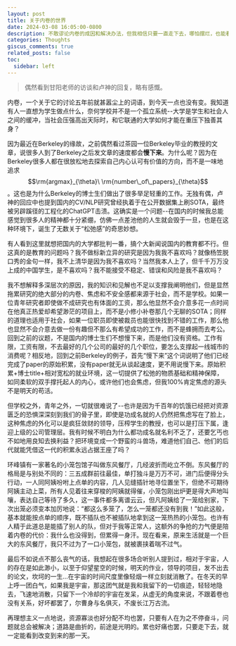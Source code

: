 ```yaml
---
layout: post
title: 关于内卷的世界
date: 2024-03-08 16:05:00-0800
description: 不敢谬论内卷的成因和解决办法，但我相信只要一直走下去，哪怕摆烂，也能看到变好的那一天。
categories: Thoughts
giscus_comments: true
related_posts: false
toc:
  sidebar: left
---
```


>偶然看到甘阳老师的访谈和卢神的回复，略有感慨。

内卷，一个关于它的讨论五年前就甚嚣尘上的词语，到今天一点也没有变。我知道有人一直想为学生做点什么，奈何学校并不是一个孤立系统--大学是学生和社会人之间的缓冲，当社会压强高出天际时，和它联通的大学如何才能在重压下独善其身？

因为最近在Berkeley的缘故，之前偶然看过茶园一位Berkeley毕业的教授的文章，说很多人到了Berkeley之后发文章的速度都会**慢下来**。为什么呢？因为在Berkeley很多人都在很放松地去探索自己内心认可有价值的方向，而不是一味地追求$$\rm{argmax}_{\theta}\ \rm{number\_of\_papers}_{\theta}$$。这也是为什么Berkeley的博士生们做出了很多举足轻重的工作。无独有偶，卢神的回应中也提到国内的CV/NLP研究曾经执着于在公开数据集上刷SOTA，最终被另辟蹊径的工程化的ChatGPT击溃。这确实是一个问题--在国内的时候我总能感觉到很多人的精神都十分紧绷，仿佛一点差池他的人生就会毁于一旦，也是在这种环境下，诞生了无数关于“松弛感”的奇思妙想。

有人看到这里就想把国内的大学都批判一番，搞个大新闻说国内的教育都不行。但这真的是教育的问题吗？我不做标新立异的研究是因为我我不喜欢吗？就像杨笠脱口秀的金句一样，我不上清华是因为我不喜欢吗？当然我本人上了，但千千万万没上成的中国学生，是不喜欢吗？我不能接受不稳定、错误和风险是我不喜欢吗？

我不想解释多深层次的原因，我的知识和见解也不足以支撑我阐明他们，但是显然拖累研究的绝大部分的内卷、焦虑和不安全感都来源于社会，而不是学校。如果一位青年研究者即使做不成研究也有体面的工资，那么他显然不会介意多花一点时间在他真正热爱却希望渺茫的项目上，而不是小修小补卷那几个无聊的SOTA；同样的道理也适用于社会，如果一位职员即使被裁员也能很快找到不错的工作，那么他也显然不会介意去做一份有趣但不那么有希望成功的工作，而不是蜂拥而去考公。回到之前的议题，不是国内的博士生们不想慢下来，而是他们没有资格。工作有限，工资有限，不去最好的几个公司的最好的几个职位，要怎么支撑起一线城市的消费呢？相反地，回到之前Berkeley的例子，首先“慢下来”这个词说明了他们已经完成了paper的原始积累，没有paper就无从谈起速度，更不用说慢下来。原始积累+博士title+相对宽松的就业环境，这一切提供了松弛的物质基础和精神保障，如同柔软的双手撑托起人的内心，或许他们也会焦虑，但我100%肯定焦虑的源头不是明天的苟活。

但学校之外，青年之外，一切就很难说了--也许是因为千百年的饥饿已经把对资源匮乏的恐惧深深刻到我们的骨子里，即使是功成名就的人仍然把焦虑写在了脸上，这种焦虑的外化可以是疯狂敛财的领导，压榨学生的教授，也可以是打压下属，逢迎上级的公司管理层。我有时候不明白为什么都功成名就名利不乏了，还要乞丐也不如地用良知去换利益？把环境变成一个野蛮的斗兽场，难道他们自己、他们的后代就能凭借这一代的积累永远占据王座了吗？

环峰镇有一家著名的小笼包馆子叫做东风餐厅，几经波折而屹立不倒。东风餐厅的格局是与别处不同的：三五成群前往最佳，单打独斗是万万不可，进门后便得分头行动，一人同阿姨吩咐上点单的内容，几人见缝插针地寻位置坐下，但绝不可期待阿姨主动上菜，所有人见着往来穿梭的阿姨就得催，小笼包刚出炉更是得大声地叫嚷，表达自己等待了多久，这一事件都多离谱云云，但凡阿姨给了一笼给别家，下次出笼必须变本加厉地说：“都这么多笼了，怎么一笼都还没有到我！”如此这般，基本就能按点单的顺序，既不插队也不被插队地拿到这一笼热热的小笼包。也许有人精于此道总是能插了别人的队，但对于我等正常人，这额外的争抢的力气便是陪着内卷的代价：我什么也没得到，但累得一身汗。现在看来，原来生活就是一个巨大的东风餐厅，我只不过为了一口小笼包，就被裹挟着喘不过气。

最后不如说点不那么丧气的话，我想起在很多场合听别人提到过，相对于宇宙，人的存在是如此渺小，以至于仰望星空的时候，明天的作业，领导的项目，发不出去的论文，坎坷的一生...在宇宙的时间尺度里像轻烟一样立刻就消散了。在冬天的早上呼一团白气，如果我是宇宙，那这团气就是我和我留下的一切痕迹，轻轻地隐去，飞速地消散，只留下一个冷却的宇宙在发呆，从虚无的角度来说，不跟着卷也没有关系，好坏都罢了，尔曹身与名俱灭，不废长江万古流。

再理想主义一点地说，资源寡淡也好分配不均也罢，只要有人在为之不停奋斗，问题就总会被解决；道路是曲折的，前途是光明的。累也好痛也罢，只要走下去，就一定能看到改变到来的那一天。
